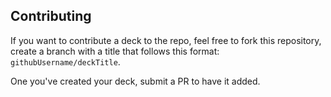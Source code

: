 ## Contributing
If you want to contribute a deck to the repo, feel free to fork this repository, create a branch with a title that follows this format:
`githubUsername/deckTitle`.

One you've created your deck, submit a PR to have it added.
